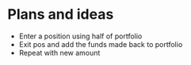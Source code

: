 # Plans and ideas

- Enter a position using half of portfolio
- Exit pos and add the funds made back to portfolio
- Repeat with new amount